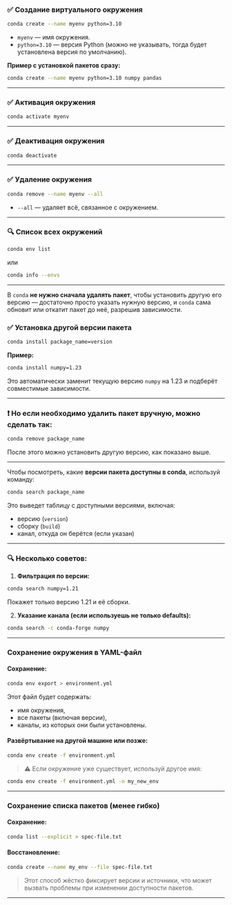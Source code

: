 
### ✅ **Создание виртуального окружения**

```bash
conda create --name myenv python=3.10
```

- `myenv` — имя окружения.
- `python=3.10` — версия Python (можно не указывать, тогда будет установлена версия по умолчанию).

**Пример с установкой пакетов сразу:**

```bash
conda create --name myenv python=3.10 numpy pandas
```

---

### ✅ **Активация окружения**

```bash
conda activate myenv
```

---

### ✅ **Деактивация окружения**

```bash
conda deactivate
```

---

### ✅ **Удаление окружения**

```bash
conda remove --name myenv --all
```

- `--all` — удаляет всё, связанное с окружением.

---

### 🔍 **Список всех окружений**

```bash
conda env list
```

или

```bash
conda info --envs
```

___

В `conda` **не нужно сначала удалять пакет**, чтобы установить другую его версию — достаточно просто указать нужную версию, и `conda` сама обновит или откатит пакет до неё, разрешив зависимости.
### ✅ **Установка другой версии пакета**

```bash
conda install package_name=version
```

**Пример:**

```bash
conda install numpy=1.23
```

Это автоматически заменит текущую версию `numpy` на 1.23 и подберёт совместимые зависимости.

---

### ❗ Но если необходимо **удалить пакет вручную**, можно сделать так:

```bash
conda remove package_name
```

После этого можно установить другую версию, как показано выше.

---

Чтобы посмотреть, какие **версии пакета доступны в conda**, используй команду:

```bash
conda search package_name
```

Это выведет таблицу с доступными версиями, включая:

- версию (`version`)
- сборку (`build`)
- канал, откуда он берётся (если указан)

---

### 🔍 Несколько советов:

1. **Фильтрация по версии:**

```bash
conda search numpy=1.21
```

Покажет только версию 1.21 и её сборки.

2. **Указание канала (если используешь не только defaults):**

```bash
conda search -c conda-forge numpy
```

---

### **Сохранение окружения в YAML-файл**

#### Сохранение:

```bash
conda env export > environment.yml
```

Этот файл будет содержать:

- имя окружения, 
- все пакеты (включая версии),
- каналы, из которых они были установлены.

#### Развёртывание на другой машине или позже:

```bash
conda env create -f environment.yml
```

> ⚠️ Если окружение уже существует, используй другое имя:

```bash
conda env create -f environment.yml -n my_new_env
```

---

### **Сохранение списка пакетов (менее гибко)**

#### Сохранение:

```bash
conda list --explicit > spec-file.txt
```

#### Восстановление:

```bash
conda create --name my_env --file spec-file.txt
```

> Этот способ жёстко фиксирует версии и источники, что может вызвать проблемы при изменении доступности пакетов.

---
